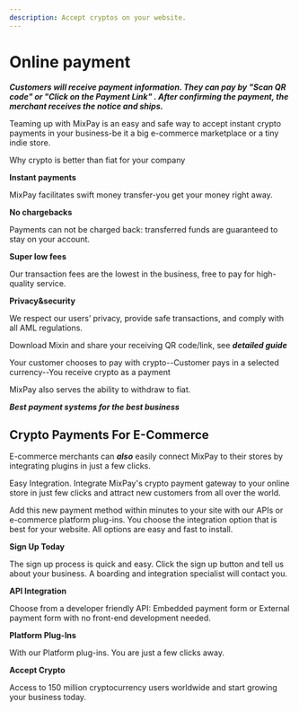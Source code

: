 ```yaml
---
description: Accept cryptos on your website.
---
```


# Online payment

_**Customers will receive payment information. They can pay by "Scan QR code" or "Click on the Payment Link" . After confirming the payment, the merchant receives the notice and ships.**_

Teaming up with MixPay is an easy and safe way to accept instant crypto payments in your business-be it a big e-commerce marketplace or a tiny indie store.

Why crypto is better than fiat for your company

**Instant payments**

MixPay facilitates swift money transfer-you get your money right away.

**No chargebacks**

Payments can not be charged back: transferred funds are guaranteed to stay on your account.

**Super low fees**

Our transaction fees are the lowest in the business, free to pay for high-quality service.

**Privacy\&security**

We respect our users’ privacy, provide safe transactions, and comply with  all AML regulations.

Download Mixin and share your receiving QR code/link, see _**detailed guide**_

Your customer chooses to pay with crypto--Customer pays in a selected currency--You receive crypto as a payment

MixPay also serves the ability to withdraw to fiat.

_**Best payment systems for the best business**_



## Crypto Payments For E-Commerce

E-commerce merchants can _**also**_ easily connect MixPay to their stores by integrating plugins in just a few clicks.

Easy Integration. Integrate MixPay's crypto payment gateway to your online store in just few clicks and attract new customers from all over the world.

Add this new payment method within minutes to your site with our APIs or e-commerce platform plug-ins. You choose the integration option that is best for your website. All options are easy and fast to install.

**Sign Up Today**

The sign up process is quick and easy. Click the sign up button and tell us about your business. A boarding and integration specialist will contact you.

**API Integration**

Choose from a developer friendly API: Embedded payment form or External payment form with no front-end development needed.

**Platform Plug-Ins**

With our Platform plug-ins. You are just a few clicks away.

**Accept Crypto**

Access to 150 million cryptocurrency users worldwide and start growing your business today.
